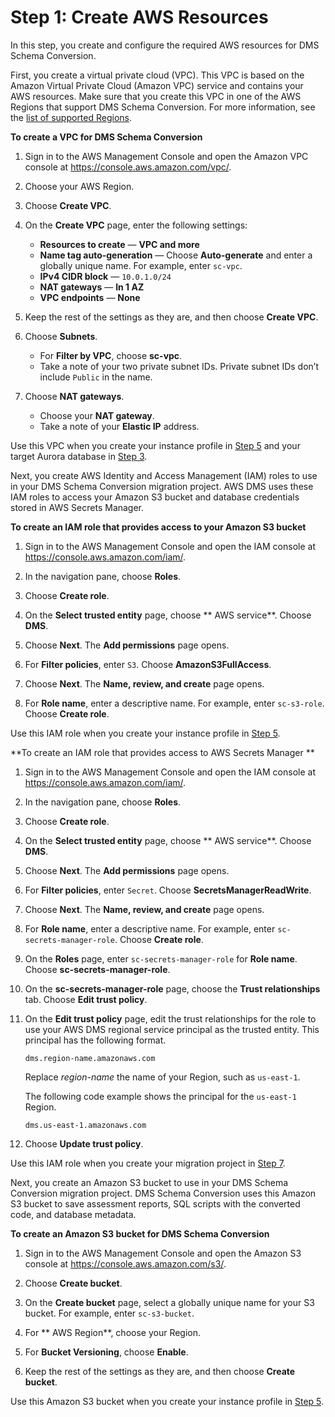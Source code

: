 # Step 1: Create AWS Resources<a name="schema-conversion-sql-server-aurora-postgresql-step-1"></a>

In this step, you create and configure the required AWS resources for DMS Schema Conversion\.

First, you create a virtual private cloud \(VPC\)\. This VPC is based on the Amazon Virtual Private Cloud \(Amazon VPC\) service and contains your AWS resources\. Make sure that you create this VPC in one of the AWS Regions that support DMS Schema Conversion\. For more information, see the [list of supported Regions](https://docs.aws.amazon.com/dms/latest/userguide/CHAP_SchemaConversion.html#schema-conversion-supported-regions)\.

 **To create a VPC for DMS Schema Conversion** 

1. Sign in to the AWS Management Console and open the Amazon VPC console at [https://console\.aws\.amazon\.com/vpc/](https://console.aws.amazon.com/vpc/)\.

1. Choose your AWS Region\.

1. Choose **Create VPC**\.

1. On the **Create VPC** page, enter the following settings:
   +  **Resources to create** — **VPC and more** 
   +  **Name tag auto\-generation** — Choose **Auto\-generate** and enter a globally unique name\. For example, enter `sc-vpc`\.
   +  **IPv4 CIDR block** — `10.0.1.0/24` 
   +  **NAT gateways** — **In 1 AZ** 
   +  **VPC endpoints** — **None** 

1. Keep the rest of the settings as they are, and then choose **Create VPC**\.

1. Choose **Subnets**\.
   + For **Filter by VPC**, choose **sc\-vpc**\.
   + Take a note of your two private subnet IDs\. Private subnet IDs don’t include `Public` in the name\.

1. Choose **NAT gateways**\.
   + Choose your **NAT gateway**\.
   + Take a note of your **Elastic IP** address\.

Use this VPC when you create your instance profile in [Step 5](schema-conversion-sql-server-aurora-postgresql-step-5.md) and your target Aurora database in [Step 3](schema-conversion-sql-server-aurora-postgresql-step-3.md)\.

Next, you create AWS Identity and Access Management \(IAM\) roles to use in your DMS Schema Conversion migration project\. AWS DMS uses these IAM roles to access your Amazon S3 bucket and database credentials stored in AWS Secrets Manager\.

 **To create an IAM role that provides access to your Amazon S3 bucket** 

1. Sign in to the AWS Management Console and open the IAM console at [https://console\.aws\.amazon\.com/iam/](https://console.aws.amazon.com/iam/)\.

1. In the navigation pane, choose **Roles**\.

1. Choose **Create role**\.

1. On the **Select trusted entity** page, choose ** AWS service**\. Choose **DMS**\.

1. Choose **Next**\. The **Add permissions** page opens\.

1. For **Filter policies**, enter `S3`\. Choose **AmazonS3FullAccess**\.

1. Choose **Next**\. The **Name, review, and create** page opens\.

1. For **Role name**, enter a descriptive name\. For example, enter `sc-s3-role`\. Choose **Create role**\.

Use this IAM role when you create your instance profile in [Step 5](schema-conversion-sql-server-aurora-postgresql-step-5.md)\.

 **To create an IAM role that provides access to AWS Secrets Manager ** 

1. Sign in to the AWS Management Console and open the IAM console at [https://console\.aws\.amazon\.com/iam/](https://console.aws.amazon.com/iam/)\.

1. In the navigation pane, choose **Roles**\.

1. Choose **Create role**\.

1. On the **Select trusted entity** page, choose ** AWS service**\. Choose **DMS**\.

1. Choose **Next**\. The **Add permissions** page opens\.

1. For **Filter policies**, enter `Secret`\. Choose **SecretsManagerReadWrite**\.

1. Choose **Next**\. The **Name, review, and create** page opens\.

1. For **Role name**, enter a descriptive name\. For example, enter `sc-secrets-manager-role`\. Choose **Create role**\.

1. On the **Roles** page, enter `sc-secrets-manager-role` for **Role name**\. Choose **sc\-secrets\-manager\-role**\.

1. On the **sc\-secrets\-manager\-role** page, choose the **Trust relationships** tab\. Choose **Edit trust policy**\.

1. On the **Edit trust policy** page, edit the trust relationships for the role to use your AWS DMS regional service principal as the trusted entity\. This principal has the following format\.

   ```
   dms.region-name.amazonaws.com
   ```

   Replace *region\-name* the name of your Region, such as `us-east-1`\.

   The following code example shows the principal for the `us-east-1` Region\.

   ```
   dms.us-east-1.amazonaws.com
   ```

1. Choose **Update trust policy**\.

Use this IAM role when you create your migration project in [Step 7](schema-conversion-sql-server-aurora-postgresql-step-7.md)\.

Next, you create an Amazon S3 bucket to use in your DMS Schema Conversion migration project\. DMS Schema Conversion uses this Amazon S3 bucket to save assessment reports, SQL scripts with the converted code, and database metadata\.

 **To create an Amazon S3 bucket for DMS Schema Conversion** 

1. Sign in to the AWS Management Console and open the Amazon S3 console at [https://console\.aws\.amazon\.com/s3/](https://console.aws.amazon.com/s3/)\.

1. Choose **Create bucket**\.

1. On the **Create bucket** page, select a globally unique name for your S3 bucket\. For example, enter `sc-s3-bucket`\.

1. For ** AWS Region**, choose your Region\.

1. For **Bucket Versioning**, choose **Enable**\.

1. Keep the rest of the settings as they are, and then choose **Create bucket**\.

Use this Amazon S3 bucket when you create your instance profile in [Step 5](schema-conversion-sql-server-aurora-postgresql-step-5.md)\.